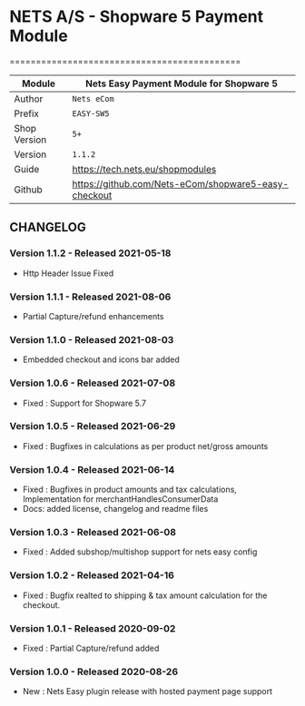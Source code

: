 # NETS A/S - Shopware 5 Payment Module
============================================

|Module | Nets Easy Payment Module for Shopware 5
|------|----------
|Author | `Nets eCom`
|Prefix | `EASY-SW5`
|Shop Version | `5+`
|Version | `1.1.2`
|Guide | https://tech.nets.eu/shopmodules
|Github | https://github.com/Nets-eCom/shopware5-easy-checkout

## CHANGELOG

### Version 1.1.2 - Released 2021-05-18
* Http Header Issue Fixed

### Version 1.1.1 - Released 2021-08-06
* Partial Capture/refund enhancements

### Version 1.1.0 - Released 2021-08-03
* Embedded checkout and icons bar added

### Version 1.0.6 - Released 2021-07-08
* Fixed : Support for Shopware 5.7

### Version 1.0.5 - Released 2021-06-29
* Fixed : Bugfixes in calculations as per product net/gross amounts 

### Version 1.0.4 - Released 2021-06-14
* Fixed : Bugfixes in product amounts and tax calculations, Implementation for merchantHandlesConsumerData 
* Docs: added license, changelog and readme files

### Version 1.0.3 - Released 2021-06-08
* Fixed : Added subshop/multishop support for nets easy config

### Version 1.0.2 - Released 2021-04-16
* Fixed : Bugfix realted to shipping & tax amount calculation for the checkout.

### Version 1.0.1 - Released 2020-09-02
* Fixed : Partial Capture/refund added

### Version 1.0.0 - Released 2020-08-26
* New : Nets Easy plugin release with hosted payment page support

